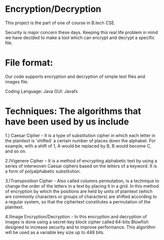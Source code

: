 # Encryption/Decryption

This project is the part of one of course in B.tech CSE.

Security is major concern these days. Keeping this real life problem in mind we have decided
to make a tool which can encrypt and decrypt a specific file.

# File format: 
Our code supports encryption and decryption of simple text files and images file.

Coding Language: Java
GUI: Javafx

# Techniques: The algorithms that have been used by us include
1.) Caesar Cipher - It is a type of substitution cipher in which each letter in the plaintext is 'shifted' a certain number of places down the alphabet. For example, with a shift of 1, A would be replaced by B, B would become C, and so on.

2.)Vigenere Cipher – It is a method of encrypting alphabetic text by using a series of interwoven Caesar ciphers based on the letters of a keyword. It is a form of polyalphabetic substitution.

3.)Transposition Cipher - Also called columns permutation, is a technique to change the order of the letters in a text by placing it in a grid. In this method of encryption by which the positions are held by units of plaintext (which are commonly characters or groups of characters) are shifted according to a regular system, so that the ciphertext constitutes a permutation of the plaintext.

4.)Image Encryption/Decryption - In this encryption and decryption of images is done using a secret-key block cipher called 64-bits Blowfish designed to increase security and to improve performance. This algorithm will be used as a variable key size up to 448 bits.
